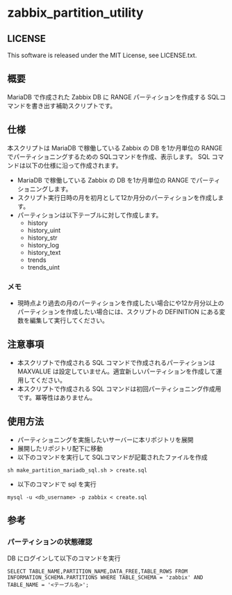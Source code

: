 # zabbix_partition_utility

## LICENSE
This software is released under the MIT License, see LICENSE.txt.
## 概要
MariaDB で作成された Zabbix DB に RANGE パーティションを作成する SQLコマンドを書き出す補助スクリプトです。

## 仕様
本スクリプトは MariaDB で稼働している Zabbix の DB を1か月単位の RANGE でパーティショニングするための SQLコマンドを作成、表示します。
SQL コマンドは以下の仕様に沿って作成されます。

- MariaDB で稼働している Zabbix の DB を1か月単位の RANGE でパーティショニングします。
- スクリプト実行日時の月を初月として12か月分のパーティションを作成します。
- パーティションは以下テーブルに対して作成します。
    - history
    - history_uint
    - history_str
    - history_log
    - history_text
    - trends
    - trends_uint
### メモ
- 現時点より過去の月のパーティションを作成したい場合にや12か月分以上のパーティションを作成したい場合には、スクリプトの DEFINITION にある変数を編集して実行してください。

## 注意事項
- 本スクリプトで作成される SQL コマンドで作成されるパーティションは MAXVALUE は設定していません。適宜新しいパーティションを作成して運用してください。
- 本スクリプトで作成される SQL コマンドは初回パーティショニング作成用です。冪等性はありません。
## 使用方法
- パーティショニングを実施したいサーバーに本リポジトリを展開
- 展開したリポジトリ配下に移動
- 以下のコマンドを実行して SQLコマンドが記載されたファイルを作成

```
sh make_partition_mariadb_sql.sh > create.sql
```

- 以下のコマンドで sql を実行

```
mysql -u <db_username> -p zabbix < create.sql
```

## 参考
### パーティションの状態確認
DB にログインして以下のコマンドを実行

```
SELECT TABLE_NAME,PARTITION_NAME,DATA_FREE,TABLE_ROWS FROM INFORMATION_SCHEMA.PARTITIONS WHERE TABLE_SCHEMA = 'zabbix' AND TABLE_NAME = '<テーブル名>';
```
